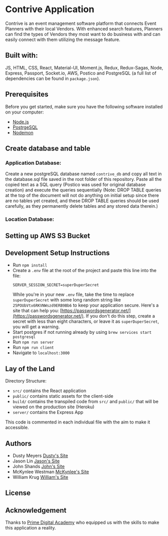 
# Contrive Application
Contrive is an event management software platform that connects Event Planners with their local Vendors.  With enhanced search features, Planners can find the types of Vendors they most want to do business with and can easily connect with them utilizing the message feature.

## Built with:
JS, HTML, CSS, React, Material-UI, Moment.js, Redux, Redux-Sagas, Node, Express, Passport, Socket.io, AWS, Postico and PostgreSQL (a full list of dependencies can be found in `package.json`).

## Prerequisites

Before you get started, make sure you have the following software installed on your computer:

- [Node.js](https://nodejs.org/en/)
- [PostrgeSQL](https://www.postgresql.org/)
- [Nodemon](https://nodemon.io/)

## Create database and table
### Application Database:
Create a new postgreSQL database named `contrive_db` and copy all text in the database.sql file saved in the root folder of this repository.  Paste all the copied text as a SQL query (Postico was used for original database creation) and execute the queries sequentially (Note: DROP TABLE queries at the top of the document will not do anything on initial setup since there are no tables yet created, and these DROP TABLE queries should be used carefully, as they permanently delete tables and any stored data therein.)

### Location Database:

## Setting up AWS S3 Bucket

## Development Setup Instructions

- Run `npm install`
- Create a `.env` file at the root of the project and paste this line into the file:
  ```
  SERVER_SESSION_SECRET=superDuperSecret
  ```
  While you're in your new `.env` file, take the time to replace `superDuperSecret` with some long random string like `25POUbVtx6RKVNWszd9ERB9Bb6` to keep your application secure. Here's a site that can help you: [https://passwordsgenerator.net/](https://passwordsgenerator.net/). If you don't do this step, create a secret with less than eight characters, or leave it as `superDuperSecret`, you will get a warning.
- Start postgres if not running already by using `brew services start postgresql`
- Run `npm run server`
- Run `npm run client`
- Navigate to `localhost:3000`

## Lay of the Land

Directory Structure:

- `src/` contains the React application
- `public/` contains static assets for the client-side
- `build/` contains the transpiled code from `src/` and `public/` that will be viewed on the production site (Heroku)
- `server/` contains the Express App

This code is commented in each individual file with the aim to make it accessible. 

## Authors
* Dusty Meyers [Dusty's Site](https://)
* Jason Lin [Jason's Site](https://)
* John Shands [John's Site](https://)
* McKynlee Westman [McKynlee's Site](https://mckynlee.github.io/about/)
* William Krug [William's Site](https://)

## License


## Acknowledgement

Thanks to [Prime Digital Academy](https://www.primeacademy.io/) who equipped us with the skills to make this application a reality. 